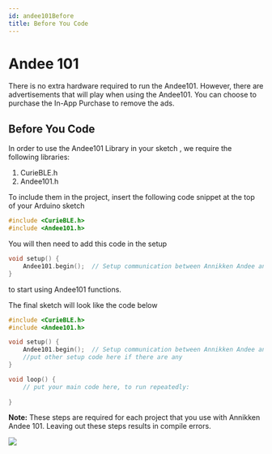 ```yaml
---
id: andee101Before
title: Before You Code
---
```


# Andee 101

There is no extra hardware required to run the Andee101. However, there are advertisements that will play when using the Andee101. You can choose to purchase the In-App Purchase to remove the ads.

## Before You Code
In order to use the Andee101 Library in your sketch , we require the following libraries:

1. CurieBLE.h
2. Andee101.h

To include them in the project, insert the following code snippet at the top of your Arduino sketch

```cpp
#include <CurieBLE.h>
#include <Andee101.h>
```

You will then need to add this code in the setup

```cpp
void setup() {
    Andee101.begin();  // Setup communication between Annikken Andee and Arduino
}
```
to start using Andee101 functions.

The final sketch will look like the code below 

```cpp
#include <CurieBLE.h>
#include <Andee101.h>

void setup() {
    Andee101.begin();  // Setup communication between Annikken Andee and Arduino
	//put other setup code here if there are any
}

void loop() {
	// put your main code here, to run repeatedly:
	
}
```

**Note:** These steps are required for each project that you use with Annikken Andee 101. Leaving out these steps results in compile errors.


![](/assets/getting-started/gb-andee-101.png)